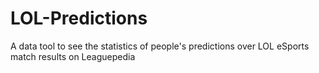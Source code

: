 # LOL-Predictions
A data tool to see the statistics of people's predictions over LOL eSports match results on Leaguepedia
